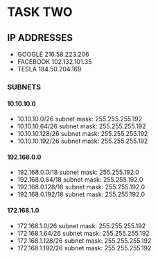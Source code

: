 # TASK TWO
## IP ADDRESSES

* GOOGLE 216.58.223.206
* FACEBOOK 102.132.101.35
* TESLA 184.50.204.169

### SUBNETS

#### 10.10.10.0

* 10.10.10.0/26 subnet mask: 255.255.255.192
* 10.10.10.64/26 subnet mask: 255.255.255.192
* 10.10.10.128/26 subnet mask: 255.255.255.192
* 10.10.10.192/26 subnet mask: 255.255.255.192

#### 192.168.0.0

* 192.168.0.0/18 subnet mask: 255.255.192.0
* 192.168.0.64/18 subnet mask: 255.255.192.0
* 192.168.0.128/18 subnet mask: 255.255.192.0
* 192.168.0.192/18 subnet mask: 255.255.192.0

#### 172.168.1.0

* 172.168.1.0/26 subnet mask: 255.255.255.192
* 172.168.1.64/26 subnet mask: 255.255.255.192
* 172.168.1.128/26 subnet mask: 255.255.255.192
* 172.168.1.192/26 subnet mask: 255.255.255.192
